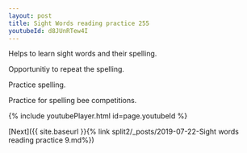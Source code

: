 ```yaml
---
layout: post
title: Sight Words reading practice 255
youtubeId: d8JUnRTew4I
---
```

 
 
Helps to learn sight words and their spelling.

Opportunitiy to repeat the spelling. 

Practice spelling. 
 
Practice for spelling bee competitions. 
 
{% include youtubePlayer.html id=page.youtubeId %}
 
 

[Next]({{ site.baseurl }}{% link  split2/_posts/2019-07-22-Sight words reading practice 9.md%})
 

